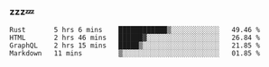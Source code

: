 ### zzz💤

<!--
**ArberSephirotheca/ArberSephirotheca** is a ✨ _special_ ✨ repository because its `README.md` (this file) appears on your GitHub profile.

Here are some ideas to get you started:

- 🌱 I’m currently learning Rust, Distributed System, and Database.
- 😄 Pronouns: He/Him
-->

<!--START_SECTION:waka-->

```text
Rust       5 hrs 6 mins    ████████████▒░░░░░░░░░░░░   49.46 %
HTML       2 hrs 46 mins   ██████▓░░░░░░░░░░░░░░░░░░   26.84 %
GraphQL    2 hrs 15 mins   █████▒░░░░░░░░░░░░░░░░░░░   21.85 %
Markdown   11 mins         ▒░░░░░░░░░░░░░░░░░░░░░░░░   01.85 %
```

<!--END_SECTION:waka-->
